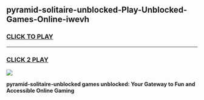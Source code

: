 
## pyramid-solitaire-unblocked-Play-Unblocked-Games-Online-iwevh
<h3>
<a href="https://premium76.site?title=pyramid-solitaire-unblocked&ref=25A">CLICK TO PLAY</a></h3>
<hr>

<h3>
<a href="https://premium76.site?title=pyramid-solitaire-unblocked&ref=25A">CLICK 2 PLAY</a>
  
</h3>

<a href="https://premium76.site?title=pyramid-solitaire-unblocked&ref=25A"><img src="https://clearcache.store/games.png"></a>


**pyramid-solitaire-unblocked games unblocked: Your Gateway to Fun and Accessible Online Gaming**
